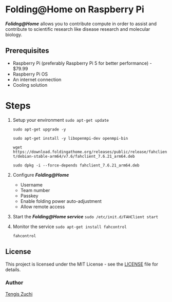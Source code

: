 # Folding@Home on Raspberry Pi

***Folidng@Home*** allows you to contribute compute in order to assist and contribute to scientific research like disease research and molecular biology.

## Prerequisites
- Raspberry Pi (preferably Raspberry Pi 5 for better performance) - $79.99
- Raspberry Pi OS
- An internet connection
- Cooling solution

# Steps
1. Setup your environment
   ```sudo apt-get update```
   
   ```sudo apt-get upgrade -y```
   
   ```sudo apt-get install -y libopenmpi-dev openmpi-bin```
   
   ```wget https://download.foldingathome.org/releases/public/release/fahclient/debian-stable-arm64/v7.6/fahclient_7.6.21_arm64.deb```
   
   ```sudo dpkg -i --force-depends fahclient_7.6.21_arm64.deb```
3. Configure ***Folding@Home***
   - Username
   - Team number
   - Passkey
   - Enable folding power auto-adjustment
   - Allow remote access
4. Start the ***Folding@Home service***
   ```sudo /etc/init.d/FAHClient start```
5. Monitor the service
   ```sudo apt-get install fahcontrol```
   
   ```fahcontrol```

## License
This project is licensed under the MIT License - see the [LICENSE](LICENSE) file for details.

### Author
[Tengis Zuchi](https://github.com/tengiszuchi)


